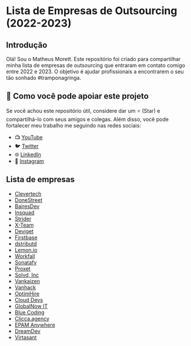 # Lista de Empresas de Outsourcing (2022-2023)

## Introdução

Olá! Sou o Matheus Morett. Este repositório foi criado para compartilhar minha lista de empresas de outsourcing que entraram em contato comigo entre 2022 e 2023. O objetivo é ajudar profissionais a encontrarem o seu tão sonhado #tramponagringa.

## 🌟 Como você pode apoiar este projeto

Se você achou este repositório útil, considere dar um ⭐ (Star) e compartilhá-lo com seus amigos e colegas. Além disso, você pode fortalecer meu trabalho me seguindo nas redes sociais:

- 📺 [YouTube](https://www.youtube.com/channel/UCbDnkQGDPvCEnXLMm5oFz5g)
- 🐦 [Twitter](https://twitter.com/Morett_the_best)
- 🌐 [LinkedIn](https://www.linkedin.com/in/matheusmorett/)
- 📸 [Instagram](https://www.instagram.com/madmorett/)

## Lista de empresas

- [Clevertech](https://clevertech.biz/)
- [DoneStreet](https://www.donestreet.com/)
- [BairesDev](https://www.bairesdev.com/)
- [Insquad](https://insquad.com/)
- [Strider](https://www.onstrider.com/)
- [X-Team](https://x-team.com/)
- [Deviget](https://www.deviget.com/)
- [Firstbase](https://www.firstbase.io/)
- [dstributd](http://www.dstributd.com/)
- [Lemon.io](https://lemon.io/)
- [Workfall](https://www.workfall.com/)
- [Sonatafy](https://sonatafy.com/)
- [Proxet](https://proxet.com/)
- [Solvd, Inc](https://www.solvd.com/)
- [Vankaizen](https://www.vankaizen.com/)
- [Vanhack](https://vanhack.com/)
- [OptimHire](https://optimhire.com/)
- [Cloud Devs](https://clouddevs.com/)
- [GlobalNow IT](https://globalnowit.com/)
- [Blue Coding](https://www.bluecoding.com/)
- [Clicca.agency](https://clicca.agency/)
- [EPAM Anywhere](https://anywhere.epam.com/en)
- [DreamDev](https://dreamdev.io/)
- [Virtasant](https://www.virtasant.com/)
